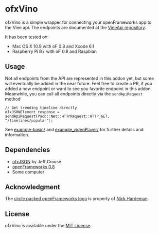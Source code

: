# ofxVino

ofxVino is a simple wrapper for connecting your openFrameworks app to the Vine api. The endpoints are documented at the [VineApi repository](https://github.com/VineAPI/VineAPI).

It has been tested on:
- Mac OS X 10.9 with oF 0.8 and Xcode 6.1
- Raspberry Pi B+ with oF 0.8 and Raspbian 

## Usage

Not all endpoints from the API are represented in this addon yet, but some will eventually be added in the near future. Feel free to create a PR, if you added a new endpoint or want to see you favorite endpoint in this addon.
Meanwhile, you can call all endpoints directly via the `sendApiRequest` method

    // Get trending timeline directly
    ofxJSONElement response = sendApiRequest(Poco::Net::HTTPRequest::HTTP_GET, "/timelines/popular");
	
See [example-basic/](example-basic/) and [example_videoPlayer/](example_videoPlayer/) for further details and information.

## Dependencies

- [ofxJSON](https://github.com/jefftimesten/ofxJSON) by Jeff Crouse
- [openFrameworks 0.8](http://openframeworks.cc)
- Some computer

## Acknowledgment

The [circle packed openFrameworks logo](https://www.flickr.com/photos/95943853@N00/5616680866/) is property of [Nick Hardeman](https://github.com/NickHardeman).

## License
ofxVino is available under the [MIT License](https://en.wikipedia.org/wiki/Mit_license).